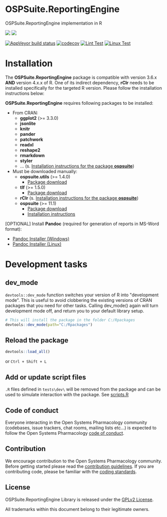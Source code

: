 # OSPSuite.ReportingEngine

OSPSuite.ReportingEngine implementation in R

<!-- badges: start -->

  [![](https://img.shields.io/github/downloads/Open-Systems-Pharmacology/OSPSuite.ReportingEngine/latest/total?label=%E2%AD%B3%20Downloads%20latest%20release)](https://github.com/Open-Systems-Pharmacology/OSPSuite.ReportingEngine/releases/latest)
  [![](https://img.shields.io/github/downloads/Open-Systems-Pharmacology/OSPSuite.ReportingEngine/total?label=%E2%AD%B3%20Downloads%20total)](https://github.com/Open-Systems-Pharmacology/OSPSuite.ReportingEngine/releases)

  [![AppVeyor build status](https://ci.appveyor.com/api/projects/status/github/Open-Systems-Pharmacology/OSPSuite.ReportingEngine?branch=develop&svg=true)](https://ci.appveyor.com/project/open-systems-pharmacology-ci/OSPSuite-ReportingEngine/branch/develop)
  [![codecov](https://codecov.io/gh/Open-Systems-Pharmacology/OSPSuite.ReportingEngine/branch/develop/graph/badge.svg)](https://codecov.io/gh/Open-Systems-Pharmacology/OSPSuite.ReportingEngine)
  [![Lint Test](https://img.shields.io/github/actions/workflow/status/Open-Systems-Pharmacology/OSPSuite.ReportingEngine/lint.yaml?logo=githubactions&logoColor=white&label=lint)](https://github.com/Open-Systems-Pharmacology/OSPSuite.ReportingEngine/actions/workflows/lint.yaml)
  [![Linux Test](https://img.shields.io/github/actions/workflow/status/Open-Systems-Pharmacology/OSPSuite.ReportingEngine/LinuxImages.yml?logo=githubactions&logoColor=white&label=linux%20tests)](https://github.com/Open-Systems-Pharmacology/OSPSuite.ReportingEngine/actions/workflows/LinuxImages.yml)

<!-- badges: end -->

# Installation

The **OSPSuite.ReportingEngine** package is compatible with version 3.6.x **AND** version 4.x.x of R. One of its indirect dependency, **rClr** needs to be installed specifically for the targeted R version. Please follow the installation instructions below:

**OSPSuite.ReportingEngine** requires following packages to be installed:

- From CRAN:
  - **ggplot2** (>= 3.3.0)
  - **jsonlite**
  - **knitr**
  - **pander**
  - **patchwork**
  - **readxl**
  - **reshape2**
  - **rmarkdown**
  - **styler**
  - ... (s. [Installation instructions for the package **ospsuite**](https://github.com/Open-Systems-Pharmacology/OSPSuite-R#installation))
- Must be downloaded manually:
  - **ospsuite.utils** (>= 1.4.0)
    - [Package download](https://github.com/Open-Systems-Pharmacology/OSPSuite.RUtils/releases)
  - **tlf** (>= 1.5.0)
    - [Package download](https://github.com/Open-Systems-Pharmacology/TLF-Library/releases)
  - **rClr** (s. [Installation instructions for the package **ospsuite**](https://github.com/Open-Systems-Pharmacology/OSPSuite-R#installation))
  - **ospsuite** (>= 11.1)
    - [Package download](https://github.com/Open-Systems-Pharmacology/OSPSuite-R/releases)
    - [Installation instructions](https://github.com/Open-Systems-Pharmacology/OSPSuite-R#installation)

[OPTIONAL] Install **Pandoc** (required for generation of reports in MS-Word format):

* [Pandoc Installer (Windows)](https://github.com/jgm/pandoc/releases/download/2.9.2.1/pandoc-2.9.2.1-windows-x86_64.msi)
* [Pandoc Installer (Linux)](https://github.com/jgm/pandoc/releases/download/2.9.2.1/pandoc-2.9.2.1-linux-amd64.tar.gz)

# Development tasks

## dev_mode

  `devtools::dev_mode` function switches your version of R into "development mode". This is useful to avoid clobbering the existing versions of CRAN packages that you need for other tasks. Calling dev_mode() again will turn development mode off, and return you to your default library setup.

```R
# This will install the package in the folder C:/Rpackages
devtools::dev_mode(path="C:/Rpackages")
```

## Reload the package

```R
devtools::load_all()
```

or `Ctrl + Shift + L`

## Add or update script files

  `.R` files defined in `tests\dev\` will be removed from the package and can be used to simulate interaction with the package. See [scripts.R](tests/dev/scripts.R)

## Code of conduct

Everyone interacting in the Open Systems Pharmacology community (codebases, issue trackers, chat rooms, mailing lists etc...) is expected to follow the Open Systems Pharmacology [code of conduct](https://github.com/Open-Systems-Pharmacology/Suite/blob/master/CODE_OF_CONDUCT.md).

## Contribution

We encourage contribution to the Open Systems Pharmacology community. Before getting started please read the [contribution guidelines](https://github.com/Open-Systems-Pharmacology/Suite/blob/master/CONTRIBUTING.md). If you are contributing code, please be familiar with the [coding standards](https://github.com/Open-Systems-Pharmacology/Suite/blob/master/CODING_STANDARDS_R.md).

## License

OSPSuite.ReportingEngine Library is released under the [GPLv2 License](LICENSE).

All trademarks within this document belong to their legitimate owners.
